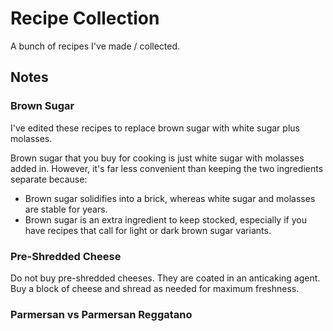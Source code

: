 # Recipe Collection

A bunch of recipes I've made / collected.

## Notes

### Brown Sugar

I've edited these recipes to replace brown sugar with white sugar plus molasses.

Brown sugar that you buy for cooking is just white sugar with molasses added in. However, it's far less convenient than keeping the two ingredients separate because:

- Brown sugar solidifies into a brick, whereas white sugar and molasses are stable for years.
- Brown sugar is an extra ingredient to keep stocked, especially if you have recipes that call for light or dark brown sugar variants.

### Pre-Shredded Cheese

Do not buy pre-shredded cheeses. They are coated in an anticaking agent. Buy a block of cheese and shread as needed for maximum freshness.

### Parmersan vs Parmersan Reggatano
